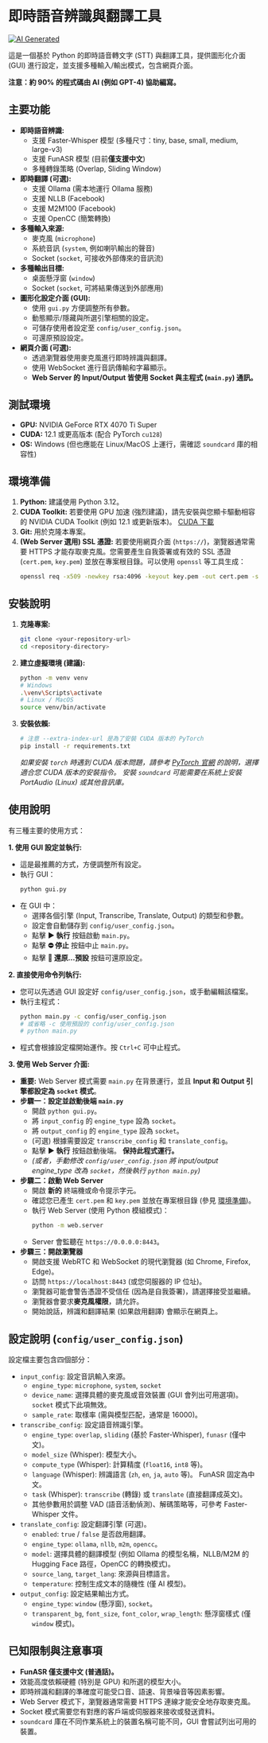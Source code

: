 # 即時語音辨識與翻譯工具

[![AI Generated](https://img.shields.io/badge/AI%20Written-90%25-blue.svg)](.)

這是一個基於 Python 的即時語音轉文字 (STT) 與翻譯工具，提供圖形化介面 (GUI) 進行設定，並支援多種輸入/輸出模式，包含網頁介面。

**注意：約 90% 的程式碼由 AI (例如 GPT-4) 協助編寫。**

## 主要功能

*   **即時語音辨識:**
    *   支援 Faster-Whisper 模型 (多種尺寸：tiny, base, small, medium, large-v3)
    *   支援 FunASR 模型 (目前**僅支援中文**)
    *   多種轉錄策略 (Overlap, Sliding Window)
*   **即時翻譯 (可選):**
    *   支援 Ollama (需本地運行 Ollama 服務)
    *   支援 NLLB (Facebook)
    *   支援 M2M100 (Facebook)
    *   支援 OpenCC (簡繁轉換)
*   **多種輸入來源:**
    *   麥克風 (`microphone`)
    *   系統音訊 (`system`, 例如喇叭輸出的聲音)
    *   Socket (`socket`, 可接收外部傳來的音訊流)
*   **多種輸出目標:**
    *   桌面懸浮窗 (`window`)
    *   Socket (`socket`, 可將結果傳送到外部應用)
*   **圖形化設定介面 (GUI):**
    *   使用 `gui.py` 方便調整所有參數。
    *   動態顯示/隱藏與所選引擎相關的設定。
    *   可儲存使用者設定至 `config/user_config.json`。
    *   可還原預設設定。
*   **網頁介面 (可選):**
    *   透過瀏覽器使用麥克風進行即時辨識與翻譯。
    *   使用 WebSocket 進行音訊傳輸和字幕顯示。
    *   **Web Server 的 Input/Output 皆使用 Socket 與主程式 (`main.py`) 通訊。**

## 測試環境

*   **GPU:** NVIDIA GeForce RTX 4070 Ti Super
*   **CUDA:** 12.1 或更高版本 (配合 PyTorch `cu128`)
*   **OS:** Windows (但也應能在 Linux/MacOS 上運行，需確認 `soundcard` 庫的相容性)

## 環境準備

1.  **Python:** 建議使用 Python 3.12。
2.  **CUDA Toolkit:** 若要使用 GPU 加速 (強烈建議)，請先安裝與您顯卡驅動相容的 NVIDIA CUDA Toolkit (例如 12.1 或更新版本)。 [CUDA 下載](https://developer.nvidia.com/cuda-downloads)
3.  **Git:** 用於克隆本專案。
4.  **(Web Server 選用) SSL 憑證:** 若要使用網頁介面 (`https://`)，瀏覽器通常需要 HTTPS 才能存取麥克風。您需要產生自我簽署或有效的 SSL 憑證 (`cert.pem`, `key.pem`) 並放在專案根目錄。可以使用 `openssl` 等工具生成：
    ```bash
    openssl req -x509 -newkey rsa:4096 -keyout key.pem -out cert.pem -sha256 -days 365 -nodes -subj "/CN=localhost"
    ```

## 安裝說明

1.  **克隆專案:**
    ```bash
    git clone <your-repository-url>
    cd <repository-directory>
    ```

2.  **建立虛擬環境 (建議):**
    ```bash
    python -m venv venv
    # Windows
    .\venv\Scripts\activate
    # Linux / MacOS
    source venv/bin/activate
    ```

3.  **安裝依賴:**
    ```bash
    # 注意 --extra-index-url 是為了安裝 CUDA 版本的 PyTorch
    pip install -r requirements.txt
    ```
    *如果安裝 `torch` 時遇到 CUDA 版本問題，請參考 [PyTorch 官網](https://pytorch.org/get-started/locally/) 的說明，選擇適合您 CUDA 版本的安裝指令。*
    *安裝 `soundcard` 可能需要在系統上安裝 PortAudio (Linux) 或其他音訊庫。*

## 使用說明

有三種主要的使用方式：

**1. 使用 GUI 設定並執行:**

*   這是最推薦的方式，方便調整所有設定。
*   執行 GUI：
    ```bash
    python gui.py
    ```
*   在 GUI 中：
    *   選擇各個引擎 (Input, Transcribe, Translate, Output) 的類型和參數。
    *   設定會自動儲存到 `config/user_config.json`。
    *   點擊 **▶ 執行** 按鈕啟動 `main.py`。
    *   點擊 **⛔ 停止** 按鈕中止 `main.py`。
    *   點擊 **🔄 還原...預設** 按鈕可還原設定。

**2. 直接使用命令列執行:**

*   您可以先透過 GUI 設定好 `config/user_config.json`，或手動編輯該檔案。
*   執行主程式：
    ```bash
    python main.py -c config/user_config.json
    # 或省略 -c 使用預設的 config/user_config.json
    # python main.py
    ```
*   程式會根據設定檔開始運作。按 `Ctrl+C` 可中止程式。

**3. 使用 Web Server 介面:**

*   **重要:** Web Server 模式需要 `main.py` 在背景運行，並且 **Input 和 Output 引擎都設定為 `socket` 模式**。
*   **步驟一：設定並啟動後端 `main.py`**
    *   開啟 `python gui.py`。
    *   將 `input_config` 的 `engine_type` 設為 `socket`。
    *   將 `output_config` 的 `engine_type` 設為 `socket`。
    *   (可選) 根據需要設定 `transcribe_config` 和 `translate_config`。
    *   點擊 **▶ 執行** 按鈕啟動後端。 **保持此程式運行。**
    *   *(或者，手動修改 `config/user_config.json` 將 input/output engine_type 改為 `socket`，然後執行 `python main.py`)*
*   **步驟二：啟動 Web Server**
    *   開啟 **新的** 終端機或命令提示字元。
    *   確認您已產生 `cert.pem` 和 `key.pem` 並放在專案根目錄 (參見 [環境準備](#環境準備))。
    *   執行 Web Server (使用 Python 模組模式)：
        ```bash
        python -m web.server
        ```
    *   Server 會監聽在 `https://0.0.0.0:8443`。
*   **步驟三：開啟瀏覽器**
    *   開啟支援 WebRTC 和 WebSocket 的現代瀏覽器 (如 Chrome, Firefox, Edge)。
    *   訪問 `https://localhost:8443` (或您伺服器的 IP 位址)。
    *   瀏覽器可能會警告憑證不受信任 (因為是自我簽署)，請選擇接受並繼續。
    *   瀏覽器會要求**麥克風權限**，請允許。
    *   開始說話，辨識和翻譯結果 (如果啟用翻譯) 會顯示在網頁上。

## 設定說明 (`config/user_config.json`)

設定檔主要包含四個部分：

*   `input_config`: 設定音訊輸入來源。
    *   `engine_type`: `microphone`, `system`, `socket`
    *   `device_name`: 選擇具體的麥克風或音效裝置 (GUI 會列出可用選項)。`socket` 模式下此項無效。
    *   `sample_rate`: 取樣率 (需與模型匹配，通常是 16000)。
*   `transcribe_config`: 設定語音辨識引擎。
    *   `engine_type`: `overlap`, `sliding` (基於 Faster-Whisper), `funasr` (僅中文)。
    *   `model_size` (Whisper): 模型大小。
    *   `compute_type` (Whisper): 計算精度 (`float16`, `int8` 等)。
    *   `language` (Whisper): 辨識語言 (`zh`, `en`, `ja`, `auto` 等)。 FunASR 固定為中文。
    *   `task` (Whisper): `transcribe` (轉錄) 或 `translate` (直接翻譯成英文)。
    *   其他參數用於調整 VAD (語音活動偵測)、解碼策略等，可參考 Faster-Whisper 文件。
*   `translate_config`: 設定翻譯引擎 (可選)。
    *   `enabled`: `true` / `false` 是否啟用翻譯。
    *   `engine_type`: `ollama`, `nllb`, `m2m`, `opencc`。
    *   `model`: 選擇具體的翻譯模型 (例如 Ollama 的模型名稱，NLLB/M2M 的 Hugging Face 路徑，OpenCC 的轉換模式)。
    *   `source_lang`, `target_lang`: 來源與目標語言。
    *   `temperature`: 控制生成文本的隨機性 (僅 AI 模型)。
*   `output_config`: 設定結果輸出方式。
    *   `engine_type`: `window` (懸浮窗), `socket`。
    *   `transparent_bg`, `font_size`, `font_color`, `wrap_length`: 懸浮窗樣式 (僅 `window` 模式)。

## 已知限制與注意事項

*   **FunASR 僅支援中文 (普通話)。**
*   效能高度依賴硬體 (特別是 GPU) 和所選的模型大小。
*   即時辨識和翻譯的準確度可能受口音、語速、背景噪音等因素影響。
*   Web Server 模式下，瀏覽器通常需要 HTTPS 連線才能安全地存取麥克風。
*   Socket 模式需要您有對應的客戶端或伺服器來接收或發送資料。
*   `soundcard` 庫在不同作業系統上的裝置名稱可能不同，GUI 會嘗試列出可用的裝置。